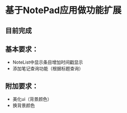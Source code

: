 # 基于NotePad应用做功能扩展
## 目前完成
## 基本要求：
+  NoteList中显示条目增加时间戳显示
+  添加笔记查询功能（根据标题查询）
## 附加要求：
+ 美化ui（背景颜色）
+ 换背景颜色